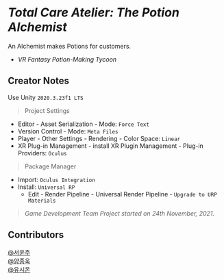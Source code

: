 # *Total Care Atelier: The Potion Alchemist*
An Alchemist makes Potions for customers.

- *VR Fantasy Potion-Making Tycoon*
 
 
## Creator Notes
Use Unity `2020.3.23f1 LTS`

>Project Settings
- Editor - Asset Serialization - Mode: `Force Text`
- Version Control - Mode: `Meta Files`
- Player - Other Settings - Rendering - Color Space: `Linear`
- XR Plug-in Management - install XR Plugin Management - Plug-in Providers: `Oculus`

>Package Manager
- Import: `Oculus Integration`
- Install: `Universal RP`
  - Edit - Render Pipeline - Universal Render Pipeline - `Upgrade to URP Materials`

>*Game Development Team Project started on 24th November, 2021.*


## Contributors
[@서윤주](https://github.com/peewoong)
<br>[@양종욱](https://github.com/jongha10)
<br>[@유시온](https://github.com/BigBear621)
